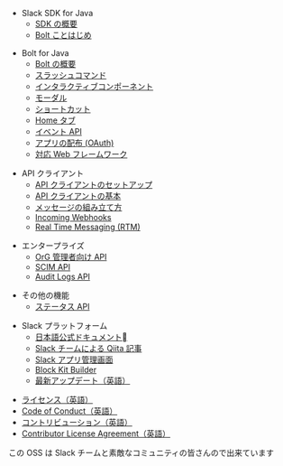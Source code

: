 
<div id="api_sections">
<ul class="current">
  <li class="toctree-l1 current"><div class="toctree-h">Slack SDK for Java</div>
    <ul>
      <li class="toctree-l2"><a href="{{ site.url | append: site.baseurl }}/guides/ja/">SDK の概要</a></li>
      <li class="toctree-l2"><a href="{{ site.url | append: site.baseurl }}/guides/ja/getting-started-with-bolt">Bolt️ ことはじめ</a></li>
    </ul>
  </li>
</ul>
<ul class="current">
  <li class="toctree-l1 current"><div class="toctree-h">Bolt for Java</div>
    <ul>
      <li class="toctree-l2"><a href="{{ site.url | append: site.baseurl }}/guides/ja/bolt-basics">Bolt️ の概要</a></li>
      <li class="toctree-l2"><a href="{{ site.url | append: site.baseurl }}/guides/ja/slash-commands">スラッシュコマンド</a></li>
      <li class="toctree-l2"><a href="{{ site.url | append: site.baseurl }}/guides/ja/interactive-components">インタラクティブコンポーネント</a></li>
      <li class="toctree-l2"><a href="{{ site.url | append: site.baseurl }}/guides/ja/modals">モーダル</a></li>
      <li class="toctree-l2"><a href="{{ site.url | append: site.baseurl }}/guides/ja/shortcuts">ショートカット</a></li>
      <li class="toctree-l2"><a href="{{ site.url | append: site.baseurl }}/guides/ja/app-home">Home タブ</a></li>
      <li class="toctree-l2"><a href="{{ site.url | append: site.baseurl }}/guides/ja/events-api">イベント API</a></li>
      <li class="toctree-l2"><a href="{{ site.url | append: site.baseurl }}/guides/ja/app-distribution">アプリの配布 (OAuth)</a></li>
      <li class="toctree-l2"><a href="{{ site.url | append: site.baseurl }}/guides/ja/supported-web-frameworks">対応 Web フレームワーク</a></li>
    </ul>
  </li>
</ul>
<ul class="current">
  <li class="toctree-l1 current"><div class="toctree-h">API クライアント</div>
    <ul>
      <li class="toctree-l2"><a href="{{ site.url | append: site.baseurl }}/guides/ja/web-api-client-setup">API クライアントのセットアップ</a></li>
      <li class="toctree-l2"><a href="{{ site.url | append: site.baseurl }}/guides/ja/web-api-basics">API クライアントの基本</a></li>
      <li class="toctree-l2"><a href="{{ site.url | append: site.baseurl }}/guides/ja/composing-messages">メッセージの組み立て方</a></li>
      <li class="toctree-l2"><a href="{{ site.url | append: site.baseurl }}/guides/ja/incoming-webhooks">Incoming Webhooks</a></li>
      <li class="toctree-l2"><a href="{{ site.url | append: site.baseurl }}/guides/ja/rtm">Real Time Messaging (RTM)</a></li>
    </ul>
  </li>
</ul>
<ul class="current">
  <li class="toctree-l1 current"><div class="toctree-h">エンタープライズ</div>
    <ul>
      <li class="toctree-l2"><a href="{{ site.url | append: site.baseurl }}/guides/ja/web-api-for-admins">OrG 管理者向け API</a></li>
      <li class="toctree-l2"><a href="{{ site.url | append: site.baseurl }}/guides/ja/scim-api">SCIM API</a></li>
      <li class="toctree-l2"><a href="{{ site.url | append: site.baseurl }}/guides/ja/audit-logs-api">Audit Logs API</a></li>
    </ul>
  </li>
</ul>
<ul class="current">
  <li class="toctree-l1 current"><div class="toctree-h">その他の機能</div>
    <ul>
      <li class="toctree-l2"><a href="{{ site.url | append: site.baseurl }}/guides/ja/status-api">ステータス API</a></li>
    </ul>
  </li>
</ul>
<ul class="current">
  <li class="toctree-l1 current"><div class="toctree-h">Slack プラットフォーム</div>
    <ul>
      <li class="toctree-l2"><a href="https://api.slack.com/lang/ja-jp">日本語公式ドキュメント</a></li>
      <li class="toctree-l2"><a href="https://qiita.com/organizations/slack">Slack チームによる Qiita 記事</a></li>
      <li class="toctree-l2"><a href="https://api.slack.com/apps">Slack アプリ管理画面</a></li>
      <li class="toctree-l2"><a href="https://api.slack.com/tools/block-kit-builder">Block Kit Builder</a></li>
      <li class="toctree-l2"><a href="https://api.slack.com/changelog">最新アップデート（英語）</a></li>
    </ul>
  </li>
</ul>

<div id="footer">
    <ul id="footer_nav">
        <li><a href="https://github.com/SlackAPI/java-slack-sdk/blob/master/LICENSE">ライセンス（英語）</a></li>
        <li><a href="https://slackhq.github.io/code-of-conduct">Code of Conduct（英語）</a></li>
        <li><a href="https://github.com/slackapi/java-slack-sdk/blob/master/.github/contributing.md">コントリビューション（英語）</a></li>
        <li><a href="https://docs.google.com/a/slack-corp.com/forms/d/e/1FAIpQLSfzjVoCM7ohBnjWf7eDYQxzti1EPpinsIJQA5RAUBwJKRUQHg/viewform">Contributor License Agreement（英語）</a></li>
    </ul>
    <p id="footer_signature">この OSS は Slack チームと素敵なコミュニティの皆さんの<i class="ts_icon ts_icon_heart"></i>で出来ています
    </p>
</div>
